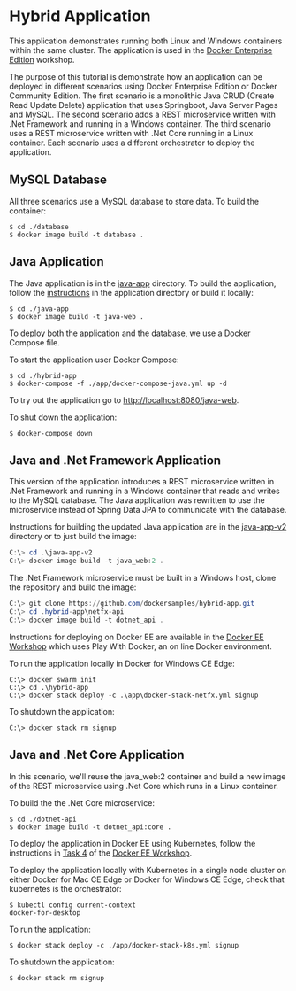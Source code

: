 # Hybrid Application

This application demonstrates running both Linux and Windows containers within the same cluster. The application is used in the [Docker Enterprise Edition](https://github.com/dockersamples/ee-workshop) workshop.

The purpose of this tutorial is demonstrate how an application can be deployed in different scenarios using Docker Enterprise Edition or Docker Community Edition. The first scenario is a monolithic Java CRUD (Create Read Update Delete) application that uses Springboot, Java Server Pages and MySQL. The second scenario adds a REST microservice written with .Net Framework and running in a Windows container. The third scenario uses a REST microservice written with .Net Core running in a Linux container. Each scenario uses a different orchestrator to deploy the application.

## MySQL Database

All three scenarios use a MySQL database to store data. To build the container:

```
$ cd ./database
$ docker image build -t database .
``` 

## Java Application

The Java application is in the [java-app](./java-app) directory. To build the application, follow the [instructions](./java-app/README.md) in the application directory or build it locally:

```
$ cd ./java-app
$ docker image build -t java-web .
```

To deploy both the application and the database, we use a Docker Compose file.

To start the application user Docker Compose:
```
$ cd ./hybrid-app
$ docker-compose -f ./app/docker-compose-java.yml up -d
```

To try out the application go to [http://localhost:8080/java-web](http://localhost:8080/java-web). 

To shut down the application:
```
$ docker-compose down
```

## Java and .Net Framework Application

This version of the application introduces a REST microservice written in .Net Framework and running in a Windows container that reads and writes to the MySQL database. The Java application was rewritten to use the microservice instead of Spring Data JPA to communicate with the database.

Instructions for building the updated Java application are in the [java-app-v2](./java-app-v2) directory or to just build the image: 

```PowerShell
C:\> cd .\java-app-v2
C:\> docker image build -t java_web:2 .
```

 The .Net Framework microservice must be built in a Windows host, clone the repository and build the image:

``` PowerShell
C:\> git clone https://github.com/dockersamples/hybrid-app.git
C:\> cd .hybrid-app\netfx-api
C:\> docker image build -t dotnet_api .
```

Instructions for deploying on Docker EE are available in the [Docker EE Workshop](https://github.com/dockersamples/ee-workshop#task-3-deploy-the-next-version-with-a-windows-node) which uses Play With Docker, an on line Docker environment.

To run the application locally in Docker for Windows CE Edge:

```
C:\> docker swarm init
C:\> cd .\hybrid-app
C:\> docker stack deploy -c .\app\docker-stack-netfx.yml signup
```

To shutdown the application:

```
C:\> docker stack rm signup
```

## Java and .Net Core Application

In this scenario, we'll reuse the java_web:2 container and build a new image of the REST microservice using .Net Core which runs in a Linux container.

To build the the .Net Core microservice:
```
$ cd ./dotnet-api
$ docker image build -t dotnet_api:core .
```

To deploy the application in Docker EE using Kubernetes, follow the instructions in [Task 4](https://github.com/dockersamples/ee-workshop#task-4-deploy-to-kubernetes) of the [Docker EE Workshop](https://github.com/dockersamples/ee-workshop).

To deploy the application locally with Kubernetes in a single node cluster on either Docker for Mac CE Edge or Docker for Windows CE Edge, check that kubernetes is the orchestrator:

```
$ kubectl config current-context
docker-for-desktop
```

To run the application:

```
$ docker stack deploy -c ./app/docker-stack-k8s.yml signup
```
To shutdown the application:

```
$ docker stack rm signup
